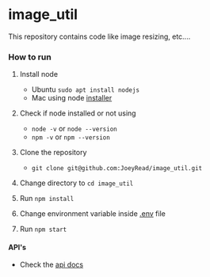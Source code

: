 # image_util
This repository contains code like image resizing, etc....

### How to run
1. Install node 
    - Ubuntu `sudo apt install nodejs`
    - Mac using node [installer](https://nodejs.org/en/download/)

2. Check if node installed or not using
    - `node -v` or `node --version`
    - `npm -v` or `npm --version`

3. Clone the repository
    - `git clone git@github.com:JoeyRead/image_util.git`

4. Change directory to `cd image_util`

5. Run `npm install`

6. Change environment variable inside [.env](./.env) file

7. Run `npm start`


#### API's
- Check the [api docs](./docs/api.md)

